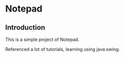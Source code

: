 # Notepad

## Introduction

This is a simple project of Notepad.

Referenced a lot of tutorials, learning using java.swing.
